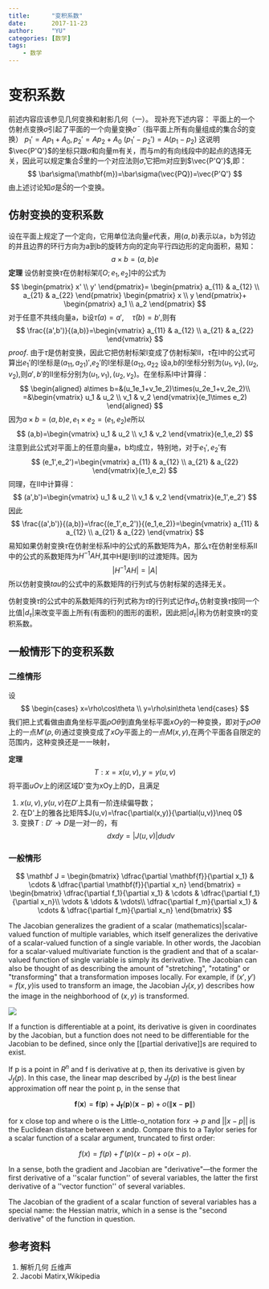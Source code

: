 ```yaml
---
title:      "变积系数"
date:       2017-11-23
author:     "YU"
categories: [数学]
tags:
    - 数学
--- 
```


# 变积系数

前述内容应该参见几何变换和射影几何（一）。
现补充下述内容：
平面上的一个仿射点变换$\sigma$引起了平面的一个向量变换$\bar \sigma$
（指平面上所有向量组成的集合$\bar S$的变换）
$p_1'=Ap_1+A_0,p_2'=Ap_2+A_0$
$(p_1'-p_2')=A(p_1-p_2)$
这说明$\vec{P'Q'}$的坐标只跟$\sigma$和向量m有关，而与m的有向线段中的起点的选择无关，因此可以规定集合$\bar S$里的一个对应法则$\bar \sigma$,它把m对应到$\vec{P'Q'}$,即：
$$
\bar\sigma(\mathbf{m})=\bar\sigma(\vec{PQ})=\vec{P'Q'}
$$
由上述讨论知$\bar\sigma$是$\bar S$的一个变换。

## 仿射变换的变积系数

设在平面上规定了一个定向，它用单位法向量$e$代表，用$(a,b)$表示以a，b为邻边的并且边界的环行方向为a到b的旋转方向的定向平行四边形的定向面积，易知：
$$
a\times b=(a,b)e
$$
**定理** 设仿射变换$\tau$在仿射标架$I[O;e_1,e_2]$中的公式为
$$
\begin{pmatrix}
x' \\
y'
\end{pmatrix}=
\begin{pmatrix}
a_{11} & a_{12} \\
a_{21} & a_{22}
\end{pmatrix}
\begin{pmatrix}
x \\
y
\end{pmatrix}+
\begin{pmatrix}
a_1 \\
a_2
\end{pmatrix}
$$
对于任意不共线向量a，b设$\bar\tau(a)=a',\quad\bar\tau(b)=b'$,则有
$$
\frac{(a',b')}{(a,b)}=\begin{vmatrix}
a_{11} & a_{12} \\
a_{21} & a_{22}
\end{vmatrix}
$$
$proof.$
由于$\tau$是仿射变换，因此它把仿射标架I变成了仿射标架II，$\bar\tau$在I中的公式可算出$e_1'$的I坐标是$(a_{11},a_{21})'$,$e_2'$的I坐标是$(a_{12},a_{22}$
设a,b的I坐标分别为$(u_1,v_1),(u_2,v_2)$,则$a',b'$的II坐标分别为$(u_1,v_1),(u_2,v_2)$。在坐标系I中计算得：
$$
\begin{aligned}
a\times b=&(u_1e_1+v_1e_2)\times(u_2e_1+v_2e_2)\\
=&\begin{vmatrix}
u_1 & u_2 \\
v_1 & v_2
\end{vmatrix}(e_1\times e_2)
\end{aligned}
$$
因为$a\times b=(a,b)e,e_1\times e_2=(e_1,e_2)e$所以
$$
(a,b)=\begin{vmatrix}
u_1 & u_2 \\
v_1 & v_2
\end{vmatrix}(e_1,e_2)
$$
注意到此公式对平面上的任意向量a，b均成立，特别地，对于$e_1',e_2'$有
$$
(e_1',e_2')=\begin{vmatrix}
a_{11} & a_{12} \\
a_{21} & a_{22}
\end{vmatrix}(e_1,e_2)
$$
同理，在II中计算得：
$$
(a',b')=\begin{vmatrix}
u_1 & u_2 \\
v_1 & v_2
\end{vmatrix}(e_1',e_2')
$$
因此
$$
\frac{(a',b')}{(a,b)}=\frac{(e_1',e_2')}{(e_1,e_2)}=\begin{vmatrix}
a_{11} & a_{12} \\
a_{21} & a_{22}
\end{vmatrix}
$$
易知如果仿射变换$\tau$在仿射坐标系I中的公式的系数矩阵为A，那么$\tau$在仿射坐标系II中的公式的系数矩阵为$H^{-1}AH$,其中H是I到II的过渡矩阵。因为
$$
|H^{-1}AH|=|A|
$$
所以仿射变换$tau$的公式中的系数矩阵的行列式与仿射标架的选择无关。

仿射变换$\tau$的公式中的系数矩阵的行列式称为$\tau$的行列式记作$d_\tau$,仿射变换$\tau$按同一个比值$|d_\tau|$来改变平面上所有(有面积)的图形的面积，因此把$|d_\tau|$称为仿射变换$\tau$的变积系数。

## 一般情形下的变积系数

### 二维情形

设
$$
\begin{cases}
   x=\rho\cos\theta  \\
   y=\rho\sin\theta
\end{cases}
$$
我们把上式看做由直角坐标平面$\rho O\theta$到直角坐标平面$xOy$的一种变换，即对于$\rho O\theta$上的一点$M'(\rho,\theta)$通过变换变成了$xOy$平面上的一点$M(x,y)$,在两个平面各自限定的范围内，这种变换还是一一映射，

**定理**
$$
T:x=x(u,v),y=y(u,v)
$$
将平面$uOv$上的闭区域D'变为xOy上的D，且满足
1. $x(u,v),y(u,v)$在$D'$上具有一阶连续偏导数；
2. 在D'上的雅各比矩阵$J(u,v)=\frac{\partial(x,y)}{\partial(u,v)}\neq 0$
3. 变换$T:D'\to D$是一对一的，有
$$
dxdy=|J(u,v)|dudv
$$

### 一般情形
$$
\mathbf J = \begin{bmatrix}
    \dfrac{\partial \mathbf{f}}{\partial x_1} & \cdots & \dfrac{\partial \mathbf{f}}{\partial x_n} \end{bmatrix}
= \begin{bmatrix}
    \dfrac{\partial f_1}{\partial x_1} & \cdots & \dfrac{\partial f_1}{\partial x_n}\\
    \vdots & \ddots & \vdots\\
    \dfrac{\partial f_m}{\partial x_1} & \cdots & \dfrac{\partial f_m}{\partial x_n} \end{bmatrix}
$$

The Jacobian generalizes the gradient of a scalar (mathematics)|scalar-valued function of multiple variables, which itself generalizes the derivative of a scalar-valued function of a single variable. In other words, the Jacobian for a scalar-valued multivariate function is the gradient and that of a scalar-valued function of single variable is simply its derivative. The Jacobian can also be thought of as describing the amount of "stretching", "rotating" or "transforming" that a transformation imposes locally. For example, if $(x',y')=f(x,y)$is used to transform an image, the Jacobian $J_f(x,y)$ describes how the image in the neighborhood of $(x,y)$ is transformed.

![](https://upload.wikimedia.org/wikipedia/en/thumb/9/96/Jacobian_determinant_and_distortion.svg/600px-Jacobian_determinant_and_distortion.svg.png)

If a function is differentiable at a point, its derivative is given in coordinates by the Jacobian, but a function does not need to be differentiable for the Jacobian to be defined, since only the [[partial derivative]]s are required to exist.

If p is a point in $R^n$ and f is derivative at p, then its derivative is given by $J_f(p)$. In this case, the linear map described by $J_f(p)$ is the best linear approximation off near the point p, in the sense that

$$\mathbf f(\mathbf x) = \mathbf f(\mathbf p) + \mathbf J_{\mathbf f}(\mathbf p)(\mathbf x - \mathbf p) + o(\|\mathbf x - \mathbf p\|)$$

for x close top and where o is the Little-o_notation for$x\to p$ and $||x-p||$ is the Euclidean distance between x andp.
Compare this to a Taylor series for a scalar function of a scalar argument, truncated to first order:

$$ f(x) = f(p) + f'(p) (x - p) + o(x - p) .$$

In a sense, both the gradient and Jacobian are "derivative"—the former the first derivative of a ''scalar function'' of several variables, the latter the first derivative of a ''vector function'' of several variables.

The Jacobian of the gradient of a scalar function of several variables has a special name: the Hessian matrix, which in a sense is the "second derivative" of the function in question.

## 参考资料
1. 解析几何 丘维声
2. Jacobi Matirx,Wikipedia
